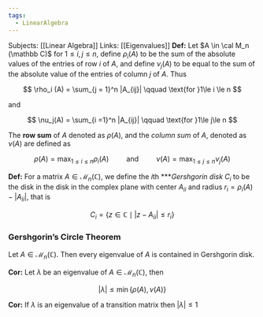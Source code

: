 ```yaml
---
tags:
  - LinearAlgebra
---
```

Subjects: [[Linear Algebra]]
Links: [[Eigenvalues]]
**********Def:********** Let $A \in \cal M_n (\mathbb C)$ for ${1 \le i, j \le n }$, define $\rho_i(A)$ to be the sum of the absolute values of the entries of row $i$ of $A$, and define $\nu_j(A)$ to be equal to the sum of the absolute value of the entries of column $j$ of $A$. Thus

$$ \rho_i (A) = \sum_{j = 1}^n |A_{ij}| \qquad \text{for }1\le i \le n $$

and

$$ \nu_j(A) = \sum_{i =1}^n |A_{ij}| \qquad \text{for }1\le j\le n $$

The ********row sum******** of $A$ denoted as $\rho (A)$, and the _column sum_ of $A$, denoted as $\nu (A)$ are defined as

$$ \rho(A) = \max_{1\le i \le n} \rho_i(A)\qquad \text{ and }\qquad \nu(A) = \max_{1\le j \le n} \nu_j(A) $$

**********Def:********** For a matrix $A \in \mathcal M_n(\mathbb C)$, we define the $i$th ***_Gershgorin disk $C_i$_ to be the disk in the disk in the complex plane with center $A_{ii}$ and radius ${r_i = \rho_i(A) - |A_{ii}|}$, that is

$$ C_i = \{z \in \mathbb C\mid |z - A_{ii}| \le r_i\} $$

### Gershgorin’s **************Circle Theorem**************

Let $A \in \mathcal M_n(\mathbb C)$. Then every eigenvalue of $A$ is contained in Gershgorin disk.

**********Cor:********** Let $\lambda$ be an eigenvalue of $A \in \mathcal M_n(\mathbb C)$, then

$$ |\lambda | \le \min\{\rho(A) , \nu(A)\} $$

********Cor:******** If $\lambda$ is an eigenvalue of a transition matrix then $|\lambda| \le 1$